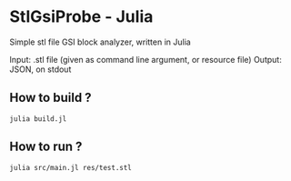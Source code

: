 StlGsiProbe - Julia
===================

Simple stl file GSI block analyzer, written in Julia

Input: .stl file (given as command line argument, or resource file)
Output: JSON, on stdout

How to build ?
-
```
julia build.jl
```

How to run ?
-
```
julia src/main.jl res/test.stl
```
